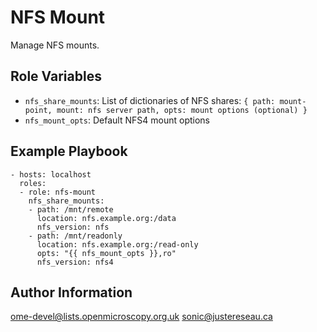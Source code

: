 NFS Mount
=========

Manage NFS mounts.


Role Variables
--------------

- `nfs_share_mounts`: List of dictionaries of NFS shares: `{ path: mount-point, mount: nfs server path, opts: mount options (optional) }`
- `nfs_mount_opts`: Default NFS4 mount options


Example Playbook
----------------

    - hosts: localhost
      roles:
      - role: nfs-mount
        nfs_share_mounts:
        - path: /mnt/remote
          location: nfs.example.org:/data
          nfs_version: nfs
        - path: /mnt/readonly
          location: nfs.example.org:/read-only
          opts: "{{ nfs_mount_opts }},ro"
          nfs_version: nfs4


Author Information
------------------

ome-devel@lists.openmicroscopy.org.uk
sonic@justereseau.ca

